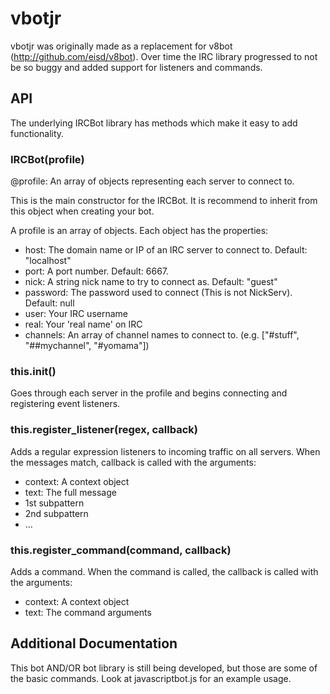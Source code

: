 vbotjr
======

vbotjr was originally made as a replacement for v8bot (http://github.com/eisd/v8bot). Over time the IRC library progressed to not be so buggy and added support for listeners and commands.

API
---

The underlying IRCBot library has methods which make it easy to add functionality.

### IRCBot(profile)
@profile: An array of objects representing each server to connect to.

This is the main constructor for the IRCBot. It is recommend to inherit from this object when creating your bot.

A profile is an array of objects. Each object has the properties:

* host: The domain name or IP of an IRC server to connect to. Default: "localhost"
* port: A port number. Default: 6667.
* nick: A string nick name to try to connect as. Default: "guest"
* password: The password used to connect (This is not NickServ). Default: null
* user: Your IRC username
* real: Your 'real name' on IRC
* channels: An array of channel names to connect to. (e.g. ["#stuff", "##mychannel", "#yomama"])


### this.init()
Goes through each server in the profile and begins connecting and registering event listeners.

### this.register_listener(regex, callback)
Adds a regular expression listeners to incoming traffic on all servers. When the messages match, callback is called with the arguments:

* context: A context object
* text: The full message
* 1st subpattern
* 2nd subpattern
* ...

### this.register_command(command, callback)
Adds a command. When the command is called, the callback is called with the arguments:

* context: A context object
* text: The command arguments


Additional Documentation
------------------------

This bot AND/OR bot library is still being developed, but those are some of the basic commands. Look at javascriptbot.js for an example usage.

